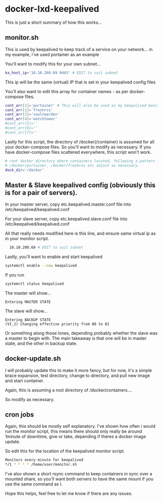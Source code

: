 # docker-lxd-keepalived

This is just a short summary of how this works...

## monitor.sh

This is used by keepalived to keep track of a service on your network... in my example, i've used portainer as an example

You'll want to modify this for your own subnet...

```bash
ka_host_ip='10.10.200.69 9443' # EDIT to suit subnet
```

This ip will be the same (virtual) IP that is set in your keepalived config files

You'll also want to edit this array for container names - as per docker-compose files.

```bash
cont_arr[1]='portainer' # This will also be used as my keepalived monitor container
cont_arr[2]='freshrss'
cont_arr[3]='vaultwarden'
cont_arr[4]='watchtower'
#cont_arr[5]=''
#cont_arr[6]=''
#cont_arr[7]=''
```

Lastly for this script, the directory of /docker(/container) is assumed for all your docker-compose files.
So you'll want to modify as necessary. If you have docker-compose files scattered everywhere, this script won't work.

```bash
# root docker directory where containers located, following a pattern like so...
# /docker/portainer, /docker/freshrss etc adjust as necessary.
dock_dir='/docker'
```

## Master & Slave keepalived config (obviously this is for a pair of servers).

In your master server, copy etc.keepalived.master.conf file into /etc/keepalived/keepalived.conf

For your slave server, copy etc.keepalived.slave.conf file into /etc/keepalived/keepalived.conf

All that really needs modified here is this line, and ensure same virtual ip as in your monitor script.

```bash
  10.10.200.69 # EDIT to suit subnet
```

Lastly, you'll want to enable and start keepalived

```bash
systemctl enable --now keepalived
```

If you run 

```bash
systemctl status keepalived
```
The master will show...

```
Entering MASTER STATE
```
The slave will show...

```
Entering BACKUP STATE
(VI_2) Changing effective priority from 80 to 81
```

Or something along those lones, depending probably whether the slave was a master to begin with. The main takeaway is that one will be in master state, and the other in backup state.

## docker-update.sh

I will probably update this to make it more fancy, but for now, it's a simple brace expansion, test directory, change to directory, and pull new image and start container.

Again, this is assuming a root directory of /docker/containers....

So modify as necessary.

## cron jobs

Again, this should be mostly self explanatory. I've shown how often i would run the monitor script, this means there should only really be around 1minute of downtime, give or take, depending if theres a docker image update.

So edit this for the location of the keepalived monitor script.

```bash
Monitors every minute for keepalived
*/1 * * * * /home/user/monitor.sh
```

I've also shown a short rsync command to keep containers in sync over a mounted share, so you'll want both servers to have the same mount if you use the same command as I. 

Hope this helps, feel free to let me know if there are any issues.
